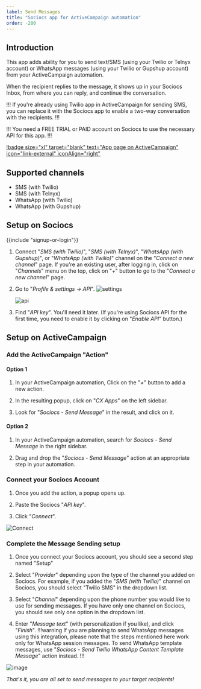 ```yaml
---
label: Send Messages
title: "Sociocs app for ActiveCampaign automation"
order: -200
---
```


## Introduction

This app adds ability for you to send text/SMS (using your Twilio or Telnyx account) or WhatsApp messages (using your Twilio or Gupshup account) from your ActiveCampaign automation.

When the recipient replies to the message, it shows up in your Sociocs Inbox, from where you can reply, and continue the conversation.

!!!
If you're already using Twilio app in ActiveCampaign for sending SMS, you can replace it with the Sociocs app to enable a two-way conversation with the recipients.
!!!

!!!
You need a FREE TRIAL or PAID account on Sociocs to use the necessary API for this app.
!!!

[!badge size="xl" target="blank" text="App page on ActiveCampaign" icon="link-external" iconAlign="right"](https://www.activecampaign.com/apps/sociocs-integration?_r=43KC4S4U)

## Supported channels

- SMS (with Twilio)
- SMS (with Telnyx)
- WhatsApp (with Twilio)
- WhatsApp (with Gupshup)

## Setup on Sociocs

{{include "signup-or-login"}}

1. Connect "*SMS (with Twilio)*", "*SMS (with Telnyx)*", "*WhatsApp (with Gupshup)*", or "*WhatsApp (with Twilio)*" channel on the "*Connect a new channel*" page. If you're an existing user, after logging in, click on "*Channels*" menu on the top, click on "*+*" button to go to the "*Connect a new channel*" page.

1. Go to "*Profile & settings -> API*".
    ![settings](https://user-images.githubusercontent.com/12301512/163997321-90b286f5-e1aa-4df8-bc18-e453b20d26e8.png)

    ![api](https://github.com/sociocs/docs/assets/12301512/4168b133-c8e2-4834-9b7b-d62b5203349c)

1. Find "*API key*". You'll need it later. (If you're using Sociocs API for the first time, you need to enable it by clicking on "*Enable API*" button.)

## Setup on ActiveCampaign

### Add the ActiveCampaign "Action"

#### Option 1

1. In your ActiveCampaign automation, Click on the "*+*" button to add a new action.

1. In the resulting popup, click on "*CX Apps*" on the left sidebar.

1. Look for "*Sociocs - Send Message*" in the result, and click on it.

#### Option 2

1. In your ActiveCampaign automation, search for *Sociocs - Send Message* in the right sidebar.

1. Drag and drop the "*Sociocs - Send Message*" action at an appropriate step in your automation.

### Connect your Sociocs Account

1. Once you add the action, a popup opens up.

1. Paste the Sociocs "*API key*".

1. Click "*Connect*".

![Connect](https://github.com/sociocs/docs/assets/12301512/d9a31e0a-08f0-45ef-9202-156682f9530e)

### Complete the Message Sending setup

1. Once you connect your Sociocs account, you should see a second step named "Setup"

1. Select "*Provider*" depending upon the type of the channel you added on Sociocs. For example, if you added the "*SMS (with Twilio)*" channel on Sociocs, you should select "Twilio SMS" in the dropdown list.

1. Select "*Channel*" depending upon the phone number you would like to use for sending messages. If you have only one channel on Sociocs, you should see only one option in the dropdown list.

1. Enter "*Message text*" (with personalization if you like), and click "*Finish*".
    !!!warning
    If you are planning to send WhatsApp messages using this integration, please note that the steps mentioned here work only for WhatsApp session messages. To send WhatsApp template messages, use "*Sociocs - Send Twilio WhatsApp Content Template Message*" action instead.
    !!!

![image](https://github.com/sociocs/docs/assets/12301512/c5ddc3ba-8e6d-4db8-a637-8082e53da84f)

*That's it, you are all set to send messages to your target recipients!*

